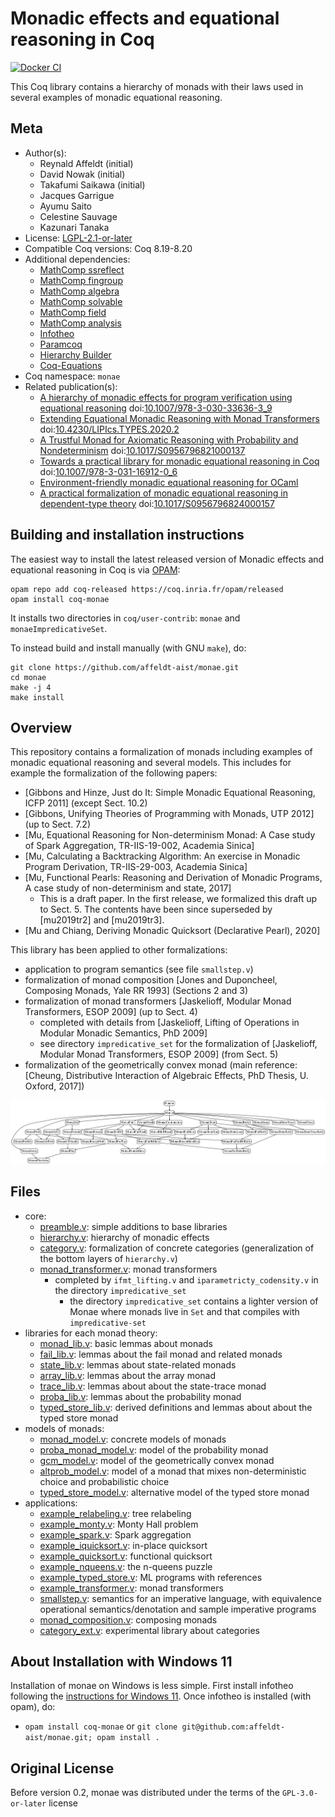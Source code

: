 <!---
This file was generated from `meta.yml`, please do not edit manually.
Follow the instructions on https://github.com/coq-community/templates to regenerate.
--->
# Monadic effects and equational reasoning in Coq

[![Docker CI][docker-action-shield]][docker-action-link]

[docker-action-shield]: https://github.com/affeldt-aist/monae/actions/workflows/docker-action.yml/badge.svg?branch=master
[docker-action-link]: https://github.com/affeldt-aist/monae/actions?query=branch%3Amaster+event%3Apush


This Coq library contains a hierarchy of monads with their laws used
in several examples of monadic equational reasoning.

## Meta

- Author(s):
  - Reynald Affeldt (initial)
  - David Nowak (initial)
  - Takafumi Saikawa (initial)
  - Jacques Garrigue
  - Ayumu Saito
  - Celestine Sauvage
  - Kazunari Tanaka
- License: [LGPL-2.1-or-later](LICENSE)
- Compatible Coq versions: Coq 8.19-8.20
- Additional dependencies:
  - [MathComp ssreflect](https://math-comp.github.io)
  - [MathComp fingroup](https://math-comp.github.io)
  - [MathComp algebra](https://math-comp.github.io)
  - [MathComp solvable](https://math-comp.github.io)
  - [MathComp field](https://math-comp.github.io)
  - [MathComp analysis](https://github.com/math-comp/analysis)
  - [Infotheo](https://github.com/affeldt-aist/infotheo)
  - [Paramcoq](https://github.com/coq-community/paramcoq)
  - [Hierarchy Builder](https://github.com/math-comp/hierarchy-builder)
  - [Coq-Equations](https://github.com/mattam82/Coq-Equations)
- Coq namespace: `monae`
- Related publication(s):
  - [A hierarchy of monadic effects for program verification using equational reasoning](https://staff.aist.go.jp/reynald.affeldt/documents/monae.pdf) doi:[10.1007/978-3-030-33636-3_9](https://doi.org/10.1007/978-3-030-33636-3_9)
  - [Extending Equational Monadic Reasoning with Monad Transformers](https://drops.dagstuhl.de/opus/volltexte/2021/13881/) doi:[10.4230/LIPIcs.TYPES.2020.2](https://doi.org/10.4230/LIPIcs.TYPES.2020.2)
  - [A Trustful Monad for Axiomatic Reasoning with Probability and Nondeterminism](https://arxiv.org/abs/2003.09993) doi:[10.1017/S0956796821000137](https://doi.org/10.1017/S0956796821000137)
  - [Towards a practical library for monadic equational reasoning in Coq](https://staff.aist.go.jp/reynald.affeldt/documents/monae-mpc2022.pdf) doi:[10.1007/978-3-031-16912-0_6](https://doi.org/10.1007/978-3-031-16912-0_6)
  - [Environment-friendly monadic equational reasoning for OCaml](https://coq-workshop.gitlab.io/2023/abstracts/coq2023_monadic-reasoning.pdf)
  - [A practical formalization of monadic equational reasoning in dependent-type theory](https://www.cambridge.org/core/services/aop-cambridge-core/content/view/B59B87DE000F48B9807F24AEDB11452E/S0956796824000157a.pdf/a-practical-formalization-of-monadic-equational-reasoning-in-dependent-type-theory.pdf) doi:[10.1017/S0956796824000157](https://doi.org/10.1017/S0956796824000157)

## Building and installation instructions

The easiest way to install the latest released version of Monadic effects and equational reasoning in Coq
is via [OPAM](https://opam.ocaml.org/doc/Install.html):

```shell
opam repo add coq-released https://coq.inria.fr/opam/released
opam install coq-monae
```

It installs two directories in `coq/user-contrib`: `monae` and
`monaeImpredicativeSet`.

To instead build and install manually (with GNU `make`), do:
``` shell
git clone https://github.com/affeldt-aist/monae.git
cd monae
make -j 4
make install
```

## Overview

This repository contains a formalization of monads including examples
of monadic equational reasoning and several models. This includes for
example the formalization of the following papers:
- [Gibbons and Hinze, Just do It: Simple Monadic Equational Reasoning, ICFP 2011] (except Sect. 10.2)
- [Gibbons, Unifying Theories of Programming with Monads, UTP 2012] (up to Sect. 7.2)
- [Mu, Equational Reasoning for Non-determinism Monad: A Case study of Spark Aggregation, TR-IIS-19-002, Academia Sinica]
- [Mu, Calculating a Backtracking Algorithm: An exercise in Monadic Program Derivation, TR-IIS-29-003, Academia Sinica]
- [Mu, Functional Pearls: Reasoning and Derivation of Monadic Programs, A case study of non-determinism and state, 2017]
  + This is a draft paper. In the first release, we formalized this draft up to Sect. 5.
    The contents have been since superseded by [mu2019tr2] and [mu2019tr3].
- [Mu and Chiang, Deriving Monadic Quicksort (Declarative Pearl), 2020]

This library has been applied to other formalizations:
- application to program semantics (see file `smallstep.v`)
- formalization of monad composition [Jones and Duponcheel, Composing Monads, Yale RR 1993] (Sections 2 and 3)
- formalization of monad transformers [Jaskelioff, Modular Monad Transformers, ESOP 2009] (up to Sect. 4)
  + completed with details from [Jaskelioff, Lifting of Operations in Modular Monadic Semantics, PhD 2009]
  + see directory `impredicative_set` for the formalization of [Jaskelioff, Modular Monad Transformers, ESOP 2009] (from Sect. 5)
- formalization of the geometrically convex monad (main reference:
  [Cheung, Distributive Interaction of Algebraic Effects, PhD Thesis, U. Oxford, 2017])

![Available monads](./hier.png "Available Monads")

## Files

- core:
  + [preamble.v](./theories/core/preamble.v): simple additions to base libraries
  + [hierarchy.v](./theories/core/hierarchy.v): hierarchy of monadic effects
  + [category.v](./theories/core/category.v): formalization of concrete categories (generalization of the bottom layers of `hierarchy.v`)
  + [monad_transformer.v](./theories/core/monad_transformer.v): monad transformers
    * completed by `ifmt_lifting.v` and `iparametricty_codensity.v` in the directory `impredicative_set`
      - the directory `impredicative_set` contains a lighter version of Monae where monads live in `Set` and that compiles with `impredicative-set`
- libraries for each monad theory:  
  + [monad_lib.v](./theories/lib/monad_lib.v): basic lemmas about monads
  + [fail_lib.v](./theories/lib/fail_lib.v): lemmas about the fail monad and related monads
  + [state_lib.v](./theories/lib/state_lib.v): lemmas about state-related monads
  + [array_lib.v](./theories/lib/array_lib.v): lemmas about the array monad
  + [trace_lib.v](./theories/lib/trace_lib.v): lemmas about about the state-trace monad
  + [proba_lib.v](./theories/lib/proba_lib.v): lemmas about the probability monad
  + [typed_store_lib.v](./theories/lib/typed_store_lib.v): derived definitions and lemmas about about the typed store monad
- models of monads:
  + [monad_model.v](./theories/models/monad_model.v): concrete models of monads
  + [proba_monad_model.v](./theories/models//proba_monad_model.v): model of the probability monad
  + [gcm_model.v](./theories/models//gcm_model.v): model of the geometrically convex monad
  + [altprob_model.v](./theories/models//altprob_model.v): model of a monad that mixes non-deterministic choice and probabilistic choice
  + [typed_store_model.v](./theories/models//typed_store_model.v): alternative model of the typed store monad
- applications:
  + [example_relabeling.v](./theories/applications/example_relabeling.v): tree relabeling
  + [example_monty.v](./theories/applications/example_monty.v): Monty Hall problem
  + [example_spark.v](./theories/applications/example_spark.v): Spark aggregation
  + [example_iquicksort.v](./theories/applications/example_iquicksort.v): in-place quicksort
  + [example_quicksort.v](./theories/applications/example_quicksort.v): functional quicksort
  + [example_nqueens.v](./theories/applications/example_nqueens.v): the n-queens puzzle
  + [example_typed_store.v](./theories/applications/example_typed_store.v): ML programs with references
  + [example_transformer.v](./theories/applications/example_transformer.v): monad transformers
  + [smallstep.v](./theories/applications/smallstep.v): semantics for an imperative language, with equivalence operational semantics/denotation and sample imperative programs
  + [monad_composition.v](./theories/applications/monad_composition.v): composing monads
  + [category_ext.v](./theories/applications/category_ext.v): experimental library about categories

## About Installation with Windows 11

Installation of monae on Windows is less simple.
First install infotheo following the [instructions for Windows 11](https://github.com/affeldt-aist/infotheo).
Once infotheo is installed (with opam), do:
- `opam install coq-monae` or `git clone git@github.com:affeldt-aist/monae.git; opam install .`

## Original License

Before version 0.2, monae was distributed under the terms of the `GPL-3.0-or-later` license
